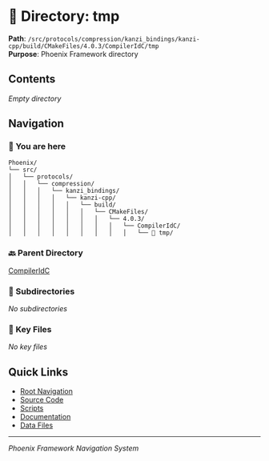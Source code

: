 # 📁 Directory: tmp

**Path**: `/src/protocols/compression/kanzi_bindings/kanzi-cpp/build/CMakeFiles/4.0.3/CompilerIdC/tmp`  
**Purpose**: Phoenix Framework directory

## Contents

*Empty directory*

## Navigation

### 📍 You are here
```
Phoenix/
└── src/
│   └── protocols/
│   │   └── compression/
│   │   │   └── kanzi_bindings/
│   │   │   │   └── kanzi-cpp/
│   │   │   │   │   └── build/
│   │   │   │   │   │   └── CMakeFiles/
│   │   │   │   │   │   │   └── 4.0.3/
│   │   │   │   │   │   │   │   └── CompilerIdC/
│   │   │   │   │   │   │   │   │   └── 📍 tmp/

```

### 🔙 Parent Directory
[CompilerIdC](..)

### 📂 Subdirectories
*No subdirectories*

### 📄 Key Files
*No key files*

## Quick Links
- [Root Navigation](/NAVIGATION.md)
- [Source Code](/src/DIRECTORY_MAP.md)
- [Scripts](/scripts/DIRECTORY_MAP.md)
- [Documentation](/docs/DIRECTORY_MAP.md)
- [Data Files](/data/DIRECTORY_MAP.md)

---
*Phoenix Framework Navigation System*
